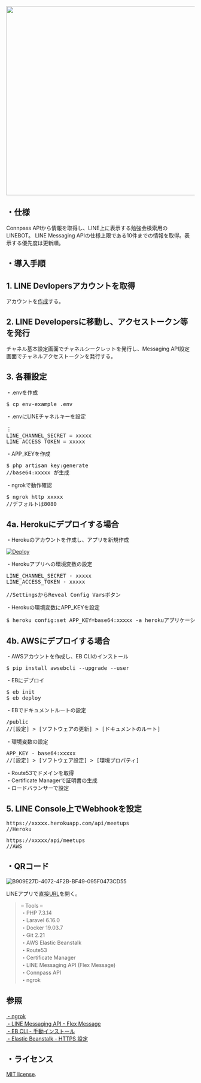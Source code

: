 <img src="https://user-images.githubusercontent.com/60056670/76921655-e543ae80-6911-11ea-85d4-7524d1fe82b5.jpeg" width="506px">

## ・仕様
Connpass APIから情報を取得し、LINE上に表示する勉強会検索用のLINEBOT。
LINE Messaging APIの仕様上限である10件までの情報を取得。表示する優先度は更新順。
## ・導入手順
## 1. LINE Devlopersアカウントを取得
アカウントを[作成](https://business.line.me)する。

## 2. LINE Developersに移動し、アクセストークン等を発行

チャネル基本設定画面でチャネルシークレットを発行し、Messaging API設定画面でチャネルアクセストークンを発行する。

## 3. 各種設定

・.envを作成
<pre>
$ cp env-example .env
</pre>

・.envにLINEチャネルキーを設定
<pre>
︙
LINE_CHANNEL_SECRET = xxxxx
LINE_ACCESS_TOKEN = xxxxx
</pre>

・APP_KEYを作成

<pre>
$ php artisan key:generate
//base64:xxxxx が生成
</pre>

・ngrokで動作確認
<pre>
$ ngrok http xxxxx
//デフォルトは8080
</pre>

## 4a. Herokuにデプロイする場合

・Herokuのアカウントを作成し、アプリを新規作成

[![Deploy](https://www.herokucdn.com/deploy/button.png)](https://heroku.com/deploy)

・Herokuアプリへの環境変数の設定
<pre>
LINE_CHANNEL_SECRET - xxxxx
LINE_ACCESS_TOKEN - xxxxx

//SettingsからReveal Config Varsボタン
</pre>

・Herokuの環境変数にAPP_KEYを設定
<pre>
$ heroku config:set APP_KEY=base64:xxxxx -a herokuアプリケーション名
</pre>

## 4b. AWSにデプロイする場合
・AWSアカウントを作成し、EB CLIのインストール
<pre>
$ pip install awsebcli --upgrade --user
</pre>
・EBにデプロイ  
<pre>
$ eb init  
$ eb deploy
</pre>
・EBでドキュメントルートの設定
<pre>
/public
//[設定] > [ソフトウェアの更新] > [ドキュメントのルート]
</pre>
・環境変数の設定
<pre>
APP_KEY - base64:xxxxx
//[設定] > [ソフトウェア設定] > [環境プロパティ]
</pre>
・Route53でドメインを取得  
・Certificate Managerで証明書の生成  
・ロードバランサーで設定

## 5. LINE Console上でWebhookを設定
<pre>
https://xxxxx.herokuapp.com/api/meetups
//Heroku
</pre>
<pre>
https://xxxxx/api/meetups
//AWS
</pre>

## ・QRコード
![B909E27D-4072-4F2B-BF49-095F0473CD55](https://user-images.githubusercontent.com/60056670/76936499-64e37480-6936-11ea-9834-92e657e7ca42.jpeg)

LINEアプリで直接[URL](http://line.me/ti/p/@815sztgc)を開く。
>    – Tools –  
>・PHP 7.3.14  
>・Laravel 6.16.0  
>・Docker 19.03.7  
>・Git 2.21  
>・AWS Elastic Beanstalk  
>・Route53  
>・Certificate Manager  
>・LINE Messaging API (Flex Message)  
>・Connpass API  
>・ngrok  

## 参照
[・ngrok](https://qiita.com/mininobu/items/b45dbc70faedf30f484e)  
[・LINE Messaging API - Flex Message](https://developers.line.biz/ja/docs/messaging-api/message-types/#flex-messages)  
[・EB CLI - 手動インストール](https://docs.aws.amazon.com/ja_jp/elasticbeanstalk/latest/dg/eb-cli3-install-advanced.html)  
[・Elastic Beanstalk - HTTPS 設定](https://aws.amazon.com/jp/premiumsupport/knowledge-center/elastic-beanstalk-https-configuration/)  

## ・ライセンス
[MIT license](https://opensource.org/licenses/MIT).
